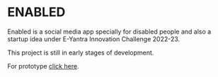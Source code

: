 # ENABLED

Enabled is a social media app specially for disabled people and also a startup idea under E-Yantra Innovation Challenge 2022-23.

This project is still in early stages of development.

For prototype [click here](https://www.figma.com/file/Y2Yy3gAiDjfiGj8P2AEcRr/App-design?t=61I7jFPRDz5ogoo6-1).
